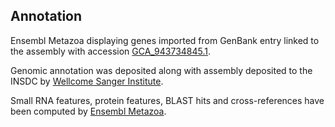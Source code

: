 **Annotation**
----------

Ensembl Metazoa displaying genes imported from GenBank entry linked to the assembly with accession [GCA\_943734845.1](http://www.ebi.ac.uk/ena/data/view/GCA_943734845.1).

Genomic annotation was deposited along with assembly deposited to the INSDC by [Wellcome Sanger Institute](https://www.sanger.ac.uk/).

Small RNA features, protein features, BLAST hits and cross-references have been
computed by [Ensembl Metazoa](https://metazoa.ensembl.org/info/genome/annotation/index.html).
